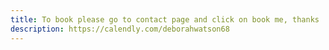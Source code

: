 ```yaml
---
title: To book please go to contact page and click on book me, thanks
description: https://calendly.com/deborahwatson68
---
```

